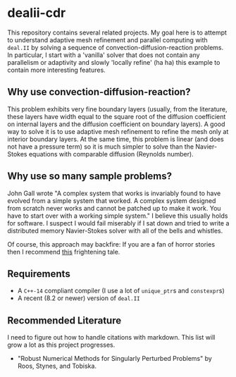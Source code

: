 dealii-cdr
==========
This repository contains several related projects. My goal here is to attempt to
understand adaptive mesh refinement and parallel computing with `deal.II` by
solving a sequence of convection-diffusion-reaction problems. In particular, I
start with a 'vanilla' solver that does not contain any parallelism or
adaptivity and slowly 'locally refine' (ha ha) this example to contain more
interesting features.


Why use convection-diffusion-reaction?
--------------------------------------
This problem exhibits very fine boundary layers (usually, from the literature,
these layers have width equal to the square root of the diffusion coefficient on
internal layers and the diffusion coefficient on boundary layers). A good way to
solve it is to use adaptive mesh refinement to refine the mesh only at interior
boundary layers. At the same time, this problem is linear (and does not have a
pressure term) so it is much simpler to solve than the Navier-Stokes equations
with comparable diffusion (Reynolds number).

Why use so many sample problems?
--------------------------------
John Gall wrote "A complex system that works is invariably found to have evolved
from a simple system that worked. A complex system designed from scratch never
works and cannot be patched up to make it work. You have to start over with a
working simple system." I believe this usually holds for software. I suspect
I would fail miserably if I sat down and tried to write a distributed memory
Navier-Stokes solver with all of the bells and whistles.

Of course, this approach may backfire: If you are a fan of horror stories then I
recommend
[this](http://www.tomdalling.com/blog/software-design/fizzbuzz-in-too-much-detail/)
 frightening tale.

Requirements
------------
* A `C++-14` compliant compiler (I use a lot of `unique_ptr`s and `constexpr`s)
* A recent (8.2 or newer) version of `deal.II`

Recommended Literature
----------------------
I need to figure out how to handle citations with markdown. This list will grow
a lot as this project progresses.
* "Robust Numerical Methods for Singularly Perturbed Problems" by Roos, Stynes,
  and Tobiska.
